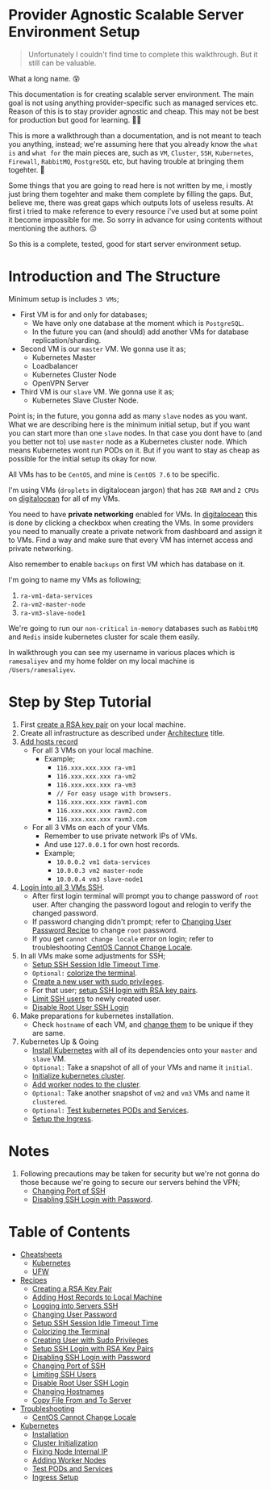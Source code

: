 # Provider Agnostic Scalable Server Environment Setup

> Unfortunately I couldn't find time to complete this walkthrough. But it still can be valuable.

What a long name. 😵

This documentation is for creating scalable server environment. The main goal is not using anything provider-specific such as managed services etc. Reason of this is to stay provider agnostic and cheap. This may not be best for production but good for learning. 👍🏿

This is more a walkthrough than a documentation, and is not meant to teach you anything, instead; we're assuming here that you already know the `what is` and `what for` the main pieces are, such as `VM`, `Cluster`, `SSH`, `Kubernetes`, `Firewall`, `RabbitMQ`, `PostgreSQL` etc, but having trouble at bringing them togehter. 🤷‍

Some things that you are going to read here is not written by me, i mostly just bring them togehter and make them complete by filling the gaps. But, believe me, there was great gaps which outputs lots of useless results. At first i tried to make reference to every resource i've used but at some point it become impossible for me. So sorry in advance for using contents without mentioning the authors. 😔

So this is a complete, tested, good for start server environment setup.

# Introduction and The Structure

Minimum setup is includes `3 VMs`;
  - First VM is for and only for databases;
    - We have only one database at the moment which is `PostgreSQL`.
    - In the future you can (and should) add another VMs for database replication/sharding.
  - Second VM is our `master` VM. We gonna use it as;
    - Kubernetes Master
    - Loadbalancer
    - Kubernetes Cluster Node
    - OpenVPN Server
  - Third VM is our `slave` VM. We gonna use it as;
    - Kubernetes Slave Cluster Node.

Point is; in the future, you gonna add as many `slave` nodes as you want. What we are describing here is the minimum initial setup, but if you want you can start more than one `slave` nodes. In that case you dont have to (and you better not to) use `master` node as a Kubernetes cluster node. Which means Kubernetes wont run PODs on it. But if you want to stay as cheap as possible for the initial setup its okay for now.

All VMs has to be `CentOS`, and mine is `CentOS 7.6` to be specific.

I'm using VMs (`droplets` in digitalocean jargon) that has `2GB RAM` and `2 CPUs` on [digitalocean](https://m.do.co/c/1181cc2e7c6b) for all of my VMs.

You need to have **private networking** enabled for VMs. In [digitalocean](https://m.do.co/c/1181cc2e7c6b) this is done by clicking a checkbox when creating the VMs. In some providers you need to manually create a private network from dashboard and assign it to VMs. Find a way and make sure that every VM has internet access and private networking.

Also remember to enable `backups` on first VM which has database on it.

I'm going to name my VMs as following;
  1. `ra-vm1-data-services`
  2. `ra-vm2-master-node`
  3. `ra-vm3-slave-node1`

We're going to run our `non-critical` `in-memory` databases such as `RabbitMQ` and `Redis` inside kubernetes cluster for scale them easily.

In walkthrough you can see my username in various places which is `ramesaliyev` and my home folder on my local machine is `/Users/ramesaliyev`.

# Step by Step Tutorial

1. First [create a RSA key pair](/recipes/creating-a-rsa-key-pair.md) on your local machine.
2. Create all infrastructure as described under [Architecture](#Architecture) title.
3. [Add hosts record](/recipes/adding-host-records-to-local-machine.md)
    - For all 3 VMs on your local machine.
      - Example;
        - `116.xxx.xxx.xxx ra-vm1`
        - `116.xxx.xxx.xxx ra-vm2`
        - `116.xxx.xxx.xxx ra-vm3`
        - `// For easy usage with browsers.`
        - `116.xxx.xxx.xxx ravm1.com`
        - `116.xxx.xxx.xxx ravm2.com`
        - `116.xxx.xxx.xxx ravm3.com`
    - For all 3 VMs on each of your VMs.
      - Remember to use private network IPs of VMs.
      - And use `127.0.0.1` for own host records.
      - Example;
        - `10.0.0.2 vm1 data-services`
        - `10.0.0.3 vm2 master-node`
        - `10.0.0.4 vm3 slave-node1`
4. [Login into all 3 VMs SSH](/recipes/logging-into-servers-ssh.md).
    - After first login terminal will prompt you to change password of `root` user. After changing the password logout and relogin to verify the changed password.
    - If password changing didn't prompt; refer to [Changing User Password Recipe](/recipes/changing-user-password.md) to change `root` password.
    - If you get `cannot change locale` error on login; refer to troubleshooting [CentOS Cannot Change Locale](/troubleshooting/centos-cannot-change-locale.md).
5. In all VMs make some adjustments for SSH;
    - [Setup SSH Session Idle Timeout Time](/recipes/setup-ssh-session-idle-timeout-time.md).
    - `Optional:` [colorize the terminal](/recipes/colorizing-the-terminal.md).
    - [Create a new user with sudo privileges](/recipes/creating-user-with-sudo-privileges.md).
    - For that user; [setup SSH login with RSA key pairs](/recipes/setup-ssh-login-with-rsa-key-pairs.md).
    - [Limit SSH users](/recipes/limiting-ssh-users.md) to newly created user.
    - [Disable Root User SSH Login](/recipes/disable-root-user-ssh-login.md)
6. Make preparations for kubernetes installation.
    - Check `hostname` of each VM, and [change them](/recipes/changing-hostnames.md) to be unique if they are same.
7. Kubernetes Up & Going
   - [Install Kubernetes](/kubernetes/installation.md) with all of its dependencies onto your `master` and `slave` VM.
   - `Optional:` Take a snapshot of all of your VMs and name it `initial`.
   - [Initialize kubernetes cluster](/kubernetes/cluster-initialization.md).
   - [Add worker nodes to the cluster](/kubernetes/adding-worker-nodes.md).
   - `Optional:` Take another snapshot of `vm2` and `vm3` VMs and name it `clustered`.
   - `Optional:` [Test kubernetes PODs and Services](/kubernetes/test-pods-and-services.md).
   - [Setup the Ingress](/kubernetes/ingress-setup.md).

# Notes

1. Following precautions may be taken for security but we're not gonna do those because we're going to secure our servers behind the VPN;
    - [Changing Port of SSH](/recipes/changing-port-of-ssh.md)
    - [Disabling SSH Login with Password](/recipes/disabling-ssh-login-with-password.md).

# Table of Contents

- [Cheatsheets](/cheatsheets)
  - [Kubernetes](/cheatsheets/k8s.md)
  - [UFW](/cheatsheets/ufw.md)
- [Recipes](/recipes)
  - [Creating a RSA Key Pair](/recipes/creating-a-rsa-key-pair.md)
  - [Adding Host Records to Local Machine](/recipes/adding-host-records-to-local-machine.md)
  - [Logging into Servers SSH](/recipes/logging-into-servers-ssh.md)
  - [Changing User Password](/recipes/changing-user-password.md)
  - [Setup SSH Session Idle Timeout Time](/recipes/setup-ssh-session-idle-timeout-time.md)
  - [Colorizing the Terminal](/recipes/colorizing-the-terminal.md)
  - [Creating User with Sudo Privileges](/recipes/creating-user-with-sudo-privileges.md)
  - [Setup SSH Login with RSA Key Pairs](/recipes/setup-ssh-login-with-rsa-key-pairs.md)
  - [Disabling SSH Login with Password](/recipes/disabling-ssh-login-with-password.md)
  - [Changing Port of SSH](/recipes/changing-port-of-ssh.md)
  - [Limiting SSH Users](/recipes/limiting-ssh-users.md)
  - [Disable Root User SSH Login](/recipes/disable-root-user-ssh-login.md)
  - [Changing Hostnames](/recipes/changing-hostnames.md)
  - [Copy File From and To Server](/recipes/copy-file-from-and-to-server.md)
- [Troubleshooting](/troubleshooting)
  - [CentOS Cannot Change Locale](/troubleshooting/centos-cannot-change-locale.md)
- [Kubernetes](/kubernetes)
  - [Installation](/kubernetes/installation.md)
  - [Cluster Initialization](/kubernetes/cluster-initialization.md)
  - [Fixing Node Internal IP](/kubernetes/fixing-node-internal-ip.md)
  - [Adding Worker Nodes](/kubernetes/adding-worker-nodes.md)
  - [Test PODs and Services](/kubernetes/test-pods-and-services.md)
  - [Ingress Setup](/kubernetes/ingress-setup.md)
